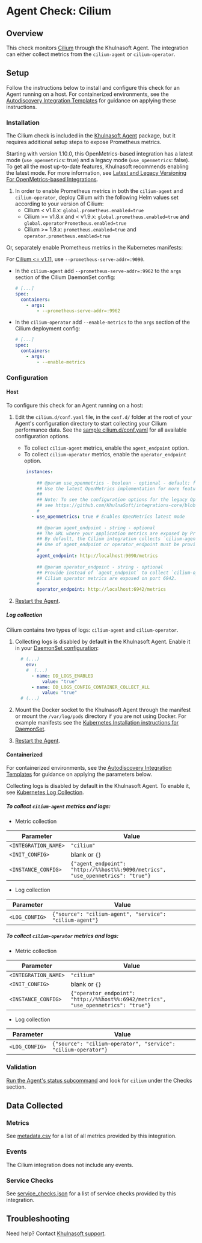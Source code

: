 # Agent Check: Cilium

## Overview

This check monitors [Cilium][1] through the Khulnasoft Agent. The integration can either collect metrics from the `cilium-agent` or `cilium-operator`.

## Setup

Follow the instructions below to install and configure this check for an Agent running on a host. For containerized environments, see the [Autodiscovery Integration Templates][2] for guidance on applying these instructions.

### Installation

The Cilium check is included in the [Khulnasoft Agent][3] package, but it requires additional setup steps to expose Prometheus metrics.

Starting with version 1.10.0, this OpenMetrics-based integration has a latest mode (`use_openmetrics`: true) and a legacy mode (`use_openmetrics`: false). To get all the most up-to-date features, Khulnasoft recommends enabling the latest mode. For more information, see [Latest and Legacy Versioning For OpenMetrics-based Integrations][13].

1. In order to enable Prometheus metrics in both the `cilium-agent` and `cilium-operator`, deploy Cilium with the following Helm values set according to your version of Cilium:
   * Cilium < v1.8.x:
     `global.prometheus.enabled=true`
   * Cilium >= v1.8.x and < v1.9.x:
     `global.prometheus.enabled=true` and `global.operatorPrometheus.enabled=true`
   * Cilium >= 1.9.x:
     `prometheus.enabled=true` and `operator.prometheus.enabled=true`
   
Or, separately enable Prometheus metrics in the Kubernetes manifests:
<div class="alert alert-warning">For <a href="https://docs.cilium.io/en/v1.12/operations/upgrade/#id2">Cilium <= v1.11</a>, use <code>--prometheus-serve-addr=:9090</code>.</a></div>  

   - In the `cilium-agent` add `--prometheus-serve-addr=:9962` to the `args` section of the Cilium DaemonSet config:
  
     ```yaml
     # [...]
     spec:
       containers:
         - args:
             - --prometheus-serve-addr=:9962
     ```

   - In the `cilium-operator` add `--enable-metrics` to the `args` section of the Cilium deployment config:

      ```yaml
      # [...]
      spec:
        containers:
          - args:
              - --enable-metrics
      ```

### Configuration

<!-- xxx tabs xxx -->
<!-- xxx tab "Host" xxx -->

#### Host

To configure this check for an Agent running on a host:
1. Edit the `cilium.d/conf.yaml` file, in the `conf.d/` folder at the root of your Agent's configuration directory to start collecting your Cilium performance data. See the [sample cilium.d/conf.yaml][4] for all available configuration options.

   - To collect `cilium-agent` metrics, enable the `agent_endpoint` option.
   - To collect `cilium-operator` metrics, enable the `operator_endpoint` option.

    ```yaml  
        instances:
        
            ## @param use_openmetrics - boolean - optional - default: false
            ## Use the latest OpenMetrics implementation for more features and better performance.
            ##
            ## Note: To see the configuration options for the legacy OpenMetrics implementation (Agent 7.33 or older),
            ## see https://github.com/KhulnaSoft/integrations-core/blob/7.33.x/cilium/khulnasoft_checks/cilium/data/conf.yaml.example
            #
          - use_openmetrics: true # Enables OpenMetrics latest mode
        
            ## @param agent_endpoint - string - optional
            ## The URL where your application metrics are exposed by Prometheus.
            ## By default, the Cilium integration collects `cilium-agent` metrics.
            ## One of agent_endpoint or operator_endpoint must be provided.
            #
            agent_endpoint: http://localhost:9090/metrics
        
            ## @param operator_endpoint - string - optional
            ## Provide instead of `agent_endpoint` to collect `cilium-operator` metrics.
            ## Cilium operator metrics are exposed on port 6942.
            #
            operator_endpoint: http://localhost:6942/metrics
   ```
    
2. [Restart the Agent][5].

##### Log collection

Cilium contains two types of logs: `cilium-agent` and `cilium-operator`.

1. Collecting logs is disabled by default in the Khulnasoft Agent. Enable it in your [DaemonSet configuration][4]:

   ```yaml
     # (...)
       env:
       #  (...)
         - name: DD_LOGS_ENABLED
             value: "true"
         - name: DD_LOGS_CONFIG_CONTAINER_COLLECT_ALL
             value: "true"
     # (...)
   ```

2. Mount the Docker socket to the Khulnasoft Agent through the manifest or mount the `/var/log/pods` directory if you are not using Docker. For example manifests see the [Kubernetes Installation instructions for DaemonSet][6].

3. [Restart the Agent][5].

<!-- xxz tab xxx -->
<!-- xxx tab "Containerized" xxx -->

#### Containerized

For containerized environments, see the [Autodiscovery Integration Templates][2] for guidance on applying the parameters below.

Collecting logs is disabled by default in the Khulnasoft Agent. To enable it, see [Kubernetes Log Collection][7].

##### To collect `cilium-agent` metrics and logs: 

- Metric collection

| Parameter            | Value                                                      |
|----------------------|------------------------------------------------------------|
| `<INTEGRATION_NAME>` | `"cilium"`                                                 |
| `<INIT_CONFIG>`      | blank or `{}`                                              |
| `<INSTANCE_CONFIG>`  | `{"agent_endpoint": "http://%%host%%:9090/metrics", "use_openmetrics": "true"}` |

- Log collection

| Parameter      | Value                                     |
|----------------|-------------------------------------------|
| `<LOG_CONFIG>` | `{"source": "cilium-agent", "service": "cilium-agent"}` |

##### To collect `cilium-operator` metrics and logs: 

- Metric collection

| Parameter            | Value                                                      |
|----------------------|------------------------------------------------------------|
| `<INTEGRATION_NAME>` | `"cilium"`                                                 |
| `<INIT_CONFIG>`      | blank or `{}`                                              |
| `<INSTANCE_CONFIG>`  | `{"operator_endpoint": "http://%%host%%:6942/metrics", "use_openmetrics": "true"}` |

- Log collection

| Parameter      | Value                                     |
|----------------|-------------------------------------------|
| `<LOG_CONFIG>` | `{"source": "cilium-operator", "service": "cilium-operator"}` |

<!-- xxz tab xxx -->
<!-- xxz tabs xxx -->

### Validation

[Run the Agent's status subcommand][8] and look for `cilium` under the Checks section.

## Data Collected

### Metrics

See [metadata.csv][9] for a list of all metrics provided by this integration.

### Events

The Cilium integration does not include any events.

### Service Checks

See [service_checks.json][10] for a list of service checks provided by this integration.

## Troubleshooting

Need help? Contact [Khulnasoft support][11].

[1]: https://cilium.io
[2]: https://docs.khulnasoft.com/agent/kubernetes/integrations/
[3]: https://app.khulnasoft.com/account/settings/agent/latest
[4]: https://github.com/KhulnaSoft/integrations-core/blob/master/cilium/khulnasoft_checks/cilium/data/conf.yaml.example
[5]: https://docs.khulnasoft.com/agent/guide/agent-commands/#start-stop-and-restart-the-agent
[6]: https://docs.khulnasoft.com/agent/kubernetes/?tab=daemonset#installation
[7]: https://docs.khulnasoft.com/agent/kubernetes/log/
[8]: https://docs.khulnasoft.com/agent/guide/agent-commands/#agent-status-and-information
[9]: https://github.com/KhulnaSoft/integrations-core/blob/master/cilium/metadata.csv
[10]: https://github.com/KhulnaSoft/integrations-core/blob/master/cilium/assets/service_checks.json
[11]: https://docs.khulnasoft.com/help/
[12]: https://github.com/KhulnaSoft/integrations-core/blob/7.33.x/cilium/khulnasoft_checks/cilium/data/conf.yaml.example
[13]: https://docs.datadohgq.com/integrations/guide/versions-for-openmetrics-based-integrations
